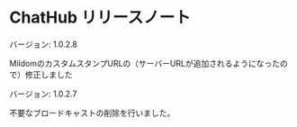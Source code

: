 # ChatHub リリースノート

バージョン: 1.0.2.8

MildomのカスタムスタンプURLの（サーバーURLが追加されるようになったので）修正しました

バージョン: 1.0.2.7

不要なブロードキャストの削除を行いました。